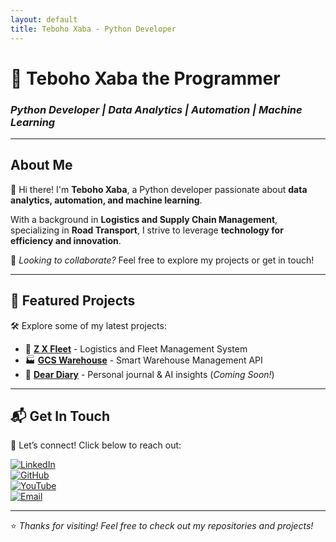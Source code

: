 ```yaml
---
layout: default
title: Teboho Xaba - Python Developer
---
```


# 🚀 Teboho Xaba the Programmer

### *Python Developer | Data Analytics | Automation | Machine Learning*

---

## About Me  
👋 Hi there! I'm **Teboho Xaba**, a Python developer passionate about **data analytics, automation, and machine learning**.

With a background in **Logistics and Supply Chain Management**, specializing in **Road Transport**, I strive to leverage **technology for efficiency and innovation**.  

🔹 *Looking to collaborate?* Feel free to explore my projects or get in touch!  

---

## 🚀 Featured Projects  
🛠️ Explore some of my latest projects:

- 🔗 **[Z X Fleet](https://zxfleet.co.za)** - Logistics and Fleet Management System  
- 🏭 **[GCS Warehouse](https://zxfleet.co.za/api/pages)** - Smart Warehouse Management API  
- 📖 **[Dear Diary](#)** - Personal journal & AI insights (*Coming Soon!*)  

---

## 📬 Get In Touch  

💼 Let’s connect! Click below to reach out:  

[![LinkedIn](https://img.shields.io/badge/LinkedIn-0077B5?style=for-the-badge&logo=linkedin&logoColor=white)](https://www.linkedin.com/in/teboho-xaba-a142b617b/)  
[![GitHub](https://img.shields.io/badge/GitHub-181717?style=for-the-badge&logo=github&logoColor=white)](https://github.com/TebohoXaba)  
[![YouTube](https://img.shields.io/badge/YouTube-FF0000?style=for-the-badge&logo=youtube&logoColor=white)](https://www.youtube.com/@Real_Nonkosi)  
[![Email](https://img.shields.io/badge/Gmail-D14836?style=for-the-badge&logo=gmail&logoColor=white)](mailto:your.email@example.com)  


</div>

---

⭐ *Thanks for visiting! Feel free to check out my repositories and projects!*  
